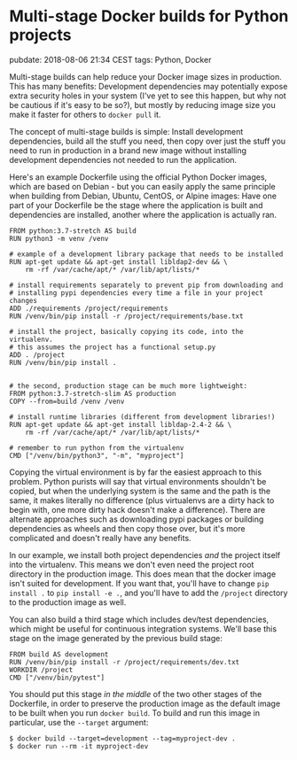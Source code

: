 # Multi-stage Docker builds for Python projects
pubdate: 2018-08-06 21:34 CEST
tags: Python, Docker

Multi-stage builds can help reduce your Docker image sizes in production. This has many benefits: Development dependencies may potentially expose extra security holes in your system (I've yet to see this happen, but why not be cautious if it's easy to be so?), but mostly by reducing image size you make it faster for others to `docker pull` it.

The concept of multi-stage builds is simple: Install development dependencies, build all the stuff you need, then copy over just the stuff you need to run in production in a brand new image without installing development dependencies not needed to run the application.

Here's an example Dockerfile using the official Python Docker images, which are based on Debian - but you can easily apply the same principle when building from Debian, Ubuntu, CentOS, or Alpine images: Have one part of your Dockerfile be the stage where the application is built and dependencies are installed, another where the application is actually ran.

	FROM python:3.7-stretch AS build
	RUN python3 -m venv /venv

	# example of a development library package that needs to be installed
	RUN apt-get update && apt-get install libldap2-dev && \
	    rm -rf /var/cache/apt/* /var/lib/apt/lists/*

	# install requirements separately to prevent pip from downloading and
	# installing pypi dependencies every time a file in your project changes
	ADD ./requirements /project/requirements
	RUN /venv/bin/pip install -r /project/requirements/base.txt

	# install the project, basically copying its code, into the virtualenv.
	# this assumes the project has a functional setup.py
	ADD . /project
	RUN /venv/bin/pip install .


	# the second, production stage can be much more lightweight:
	FROM python:3.7-stretch-slim AS production
	COPY --from=build /venv /venv

	# install runtime libraries (different from development libraries!)
	RUN apt-get update && apt-get install libldap-2.4-2 && \
	    rm -rf /var/cache/apt/* /var/lib/apt/lists/*

	# remember to run python from the virtualenv
	CMD ["/venv/bin/python3", "-m", "myproject"]

Copying the virtual environment is by far the easiest approach to this problem. Python purists will say that virtual environments shouldn't be copied, but when the underlying system is the same and the path is the same, it makes literally no difference (plus virtualenvs are a dirty hack to begin with, one more dirty hack doesn't make a difference). There are alternate approaches such as downloading pypi packages or building dependencies as wheels and then copy those over, but it's more complicated and doesn't really have any benefits.

In our example, we install both project dependencies *and* the project itself into the virtualenv. This means we don't even need the project root directory in the production image. This does mean that the docker image isn't suited for development. If you want that, you'll have to change `pip install .` to `pip install -e .`, and you'll have to add the `/project` directory to the production image as well.

You can also build a third stage which includes dev/test dependencies, which might be useful for continuous integration systems. We'll base this stage on the image generated by the previous build stage:

	FROM build AS development
	RUN /venv/bin/pip install -r /project/requirements/dev.txt
	WORKDIR /project
	CMD ["/venv/bin/pytest"]

You should put this stage *in the middle* of the two other stages of the Dockerfile, in order to preserve the production image as the default image to be built when you run `docker build`. To build and run this image in particular, use the `--target` argument:

	$ docker build --target=development --tag=myproject-dev .
	$ docker run --rm -it myproject-dev

